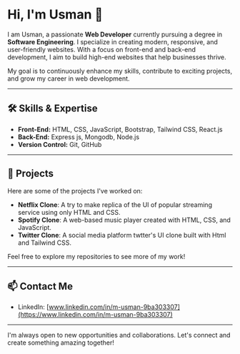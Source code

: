 # Hi, I'm Usman 👋

I am Usman, a passionate **Web Developer** currently pursuing a degree in **Software Engineering**. I specialize in creating modern, responsive, and user-friendly websites. With a focus on front-end and back-end development, I aim to build high-end websites that help businesses thrive.

My goal is to continuously enhance my skills, contribute to exciting projects, and grow my career in web development.

---

## 🛠️ Skills & Expertise
- **Front-End:** HTML, CSS, JavaScript, Bootstrap, Tailwind CSS, React.js
- **Back-End:** Express js, Mongodb,  Node.js
- **Version Control:** Git, GitHub

---

## 🚀 Projects
Here are some of the projects I've worked on:

- **Netflix Clone**: A try to make replica of the UI of popular streaming service using only HTML and CSS.
- **Spotify Clone**: A web-based music player created with HTML, CSS, and JavaScript.
- **Twitter Clone**: A social media platform twtter's UI clone built with Html and Tailwind CSS.

Feel free to explore my repositories to see more of my work!

---

## 📫 Contact Me
- LinkedIn: [www.linkedin.com/in/m-usman-9ba303307](https://www.linkedin.com/in/m-usman-9ba303307)

---

I'm always open to new opportunities and collaborations. Let's connect and create something amazing together!

